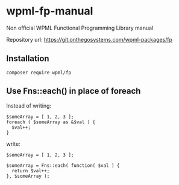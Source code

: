 # wpml-fp-manual

Non official WPML Functional Programming Library manual

Repository url: https://git.onthegosystems.com/wpml-packages/fp

## Installation

`composer require wpml/fp`

## Use Fns::each() in place of foreach

Instead of writing:

```
$someArray = [ 1, 2, 3 ];
foreach ( $someArray as &$val ) {
  $val++;
} 
```

write:

```
$someArray = [ 1, 2, 3 ];

$someArray = Fns::each( function( $val ) {
  return $val++;
}, $someArray );
```
